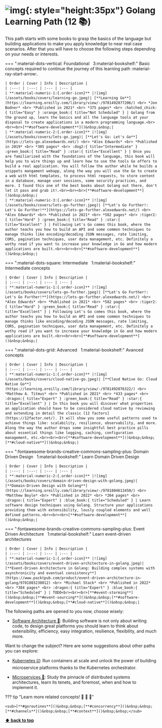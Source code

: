 

[//]: # (Auto generated file from templates)

# ![img](https://skillicons.dev/icons?i=go){: style="height:35px"} Golang Learning Path (12 :books:)

This path starts with some books to grasp the basics of the language but building applications to make you apply knowledge to near real case scenarios. After that you will have to choose the following steps depending on your needs or interests.

=== ":material-dots-vertical: Foundational &nbsp; 3:material-bookshelf:"
    Basic concepts required to continue the journey of this learning path :material-ray-start-arrow:.

    | Order | Cover | Info | Description |
    | :---: | :---: | :--- | :--- |
    | **:material-numeric-1:{.order-icon}** |![img](/assets/books/covers/learning-go.jpeg)| [**Learning Go**](https://learning.oreilly.com/library/view/-/9781492077206/) <br> *Jon Bodner* <br> *Published in 2021* <br> *375 pages* <br> :hatched_chick:{ title="Easy" } :orange_book:{ title="Not Scheduled" } | Golang from the ground up, learn the basics and all the language tools at your disposal to create applications in a modern programming language.<br><br><br>[**#software-development**]()&nbsp;&nbsp;|
    | **:material-numeric-2:{.order-icon}** |![img](/assets/books/covers/lets-go.jpeg)| [**Let's Go: Let's Go**](https://lets-go.alexedwards.net/) <br> *Alex Edwards* <br> *Published in 2019* <br> *305 pages* <br> :dog2:{ title="Intermediate" } :green_book:{ title="Read" } :star:{ title="Excellent" } | Once you are familiarized with the foundations of the language, this book will help you to wire things up and learn how to use the tools Go offers to build a real application. You will follow the author while he builds a snippets mangament webapp, along the way you will use the Go to create a web with html templates, to process html requests, to store content in a database, manage user sessions, some security practices, and more. I found this one of the best books about Golang out there, don't let it pass and grab it!.<br><br><br>[**#software-development**]()&nbsp;&nbsp;|
    | **:material-numeric-3:{.order-icon}** |![img](/assets/books/covers/lets-go-further.jpeg)| [**Let's Go Further!: Let's Go Further!**](https://lets-go-further.alexedwards.net/) <br> *Alex Edwards* <br> *Published in 2021* <br> *582 pages* <br> :tiger2:{ title="Hard" } :green_book:{ title="Read" } :star:{ title="Excellent" } | Following Let's Go comes this book, where the author teachs you how to build an API and some common techniques to manage thinks like encoding/decoding JSON messages, rate limiting, CORS, pagination techniques, user data management, etc. Definitely a wothy read if you want to increase your knowledge in Go and how modern applications are built.<br><br><br>[**#software-development**]()&nbsp;&nbsp;|

=== ":material-dots-square: Intermediate &nbsp; 1:material-bookshelf:"
    Intermediate concepts

    | Order | Cover | Info | Description |
    | :---: | :---: | :--- | :--- |
    | **:material-numeric-1:{.order-icon}** |![img](/assets/books/covers/lets-go-further.jpeg)| [**Let's Go Further!: Let's Go Further!**](https://lets-go-further.alexedwards.net/) <br> *Alex Edwards* <br> *Published in 2021* <br> *582 pages* <br> :tiger2:{ title="Hard" } :green_book:{ title="Read" } :star:{ title="Excellent" } | Following Let's Go comes this book, where the author teachs you how to build an API and some common techniques to manage thinks like encoding/decoding JSON messages, rate limiting, CORS, pagination techniques, user data management, etc. Definitely a wothy read if you want to increase your knowledge in Go and how modern applications are built.<br><br><br>[**#software-development**]()&nbsp;&nbsp;|

=== ":material-dots-grid: Advanced &nbsp; 1:material-bookshelf:"
    Avanced concepts

    | Order | Cover | Info | Description |
    | :---: | :---: | :--- | :--- |
    | **:material-numeric-1:{.order-icon}** |![img](/assets/books/covers/cloud-native-go.jpeg)| [**Cloud Native Go: Cloud Native Go**](https://learning.oreilly.com/library/view/-/9781492076322/) <br> *Matthew A. Titmus* <br> *Published in 2021* <br> *433 pages* <br> :dragon:{ title="Expert" } :green_book:{ title="Read" } :star:{ title="Excellent" } | In this book you will discover what properties an application should have to be considered cloud native by reviewing and extending in detail the classic [12 factors](https://12factor.net/). It will show you some useful patterns used to achieve things like: scalability, resilience, observability, and more. Along the way the author drops some insightful best practice pills about essential things like logging, caching, configuration management, etc.<br><br><br>[**#software-development**]()&nbsp;&nbsp;[**#cloud-native**]()&nbsp;&nbsp;|

=== ":fontawesome-brands-creative-commons-sampling-plus: Domain Driven Design &nbsp; 1:material-bookshelf:"
    Learn Domain Driven Design

    | Order | Cover | Info | Description |
    | :---: | :---: | :--- | :--- |
    | **:material-numeric-2:{.order-icon}** |![img](/assets/books/covers/domain-driven-design-with-golang.jpeg)| [**Domain-Driven Design with Golang**](https://learning.oreilly.com/library/view/-/9781804613450/) <br> *Matthew Boyle* <br> *Published in 2022* <br> *204 pages* <br> :dragon:{ title="Expert" } :blue_book:{ title="Scheduled" } | Learn software design techniques using Golang. Structure your applications providing them with extensibility, lously coupled elements and well defined patterns.<br><br><br>[**#software-development**]()&nbsp;&nbsp;|

=== ":fontawesome-brands-creative-commons-sampling-plus: Event Driven Architecture &nbsp; 1:material-bookshelf:"
    Learn event-driven architectures

    | Order | Cover | Info | Description |
    | :---: | :---: | :--- | :--- |
    | **:material-numeric-1:{.order-icon}** |![img](/assets/books/covers/event-driven-architecture-in-golang.jpeg)| [**Event-Driven Architecture in Golang: Building complex systems with asynchronicity and eventual consistency**](https://www.packtpub.com/product/event-driven-architecture-in-golang/9781803238012) <br> *Michael Stack* <br> *Published in 2022* <br> *384 pages* <br> :dragon:{ title="Expert" } :blue_book:{ title="Scheduled" } | TODO<br><br><br>[**#event-storming**]()&nbsp;&nbsp;[**#event-sourcing**]()&nbsp;&nbsp;[**#software-development**]()&nbsp;&nbsp;[**#cloud-native**]()&nbsp;&nbsp;|


The following paths are opened to you now, choose wisely:

- [Software Architecture :construction:](/learning-paths/software-architecture): Building software is not only about writing code, to design great platforms you should learn to think about extensibility, efficiency, easy integration, resilience, flexibility, and much more.


Want to change the subject? Here are some suggestions about other paths you can explore:

- [Kubernetes :ballot_box_with_check:](/learning-paths/kubernetes): Run containers at scale and unlock the power of building microservice platforms thanks to the Kubernetes orchestrator.

- [Microservices :construction:](/learning-paths/microservices): Study the pinnacle of distributed systems architectures, learn its tenets, and foremost, when and how to implement it.


??? tip "Learn more related concepts! :round_pushpin: :beginner: :gem:"

    <sub>[**#goroutines**]()&nbsp;&nbsp;[**#concurrency**]()&nbsp;&nbsp;[**#channels**]()&nbsp;&nbsp;[**#context**]()&nbsp;&nbsp;</sub>

[**⬆ back to top**](#golang-learning-path-12)
